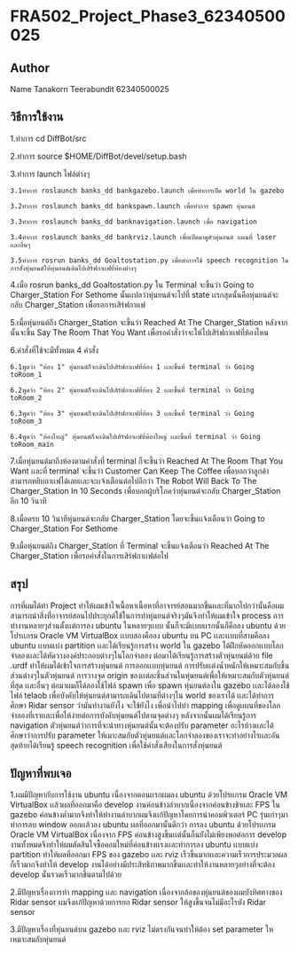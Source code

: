 # FRA502_Project_Phase3_62340500025

## Author

Name Tanakorn Teerabundit 62340500025

## วิธีการใช้งาน

1.ทำการ cd DiffBot/src

2.ทำการ source $HOME/DiffBot/devel/setup.bash

3.ทำการ launch ไฟล์ต่างๆ

    3.1ทำการ roslaunch banks_dd bankgazebo.launch เพื่อทำการเปิด world ใน gazebo

    3.2ทำการ roslaunch banks_dd bankspawn.launch เพื่อทำการ spawn หุ่นยนต์

    3.3ทำการ roslaunch banks_dd banknavigation.launch เพื่อ navigation

    3.4ทำการ roslaunch banks_dd bankrviz.launch เพื่อเปิดมาดูตัวหุ่นยนต์ เเผนที่ laser เเละอื่นๆ

    3.5ทำการ rosrun banks_dd Goaltostation.py เพื่อทำการใช้ speech recognition ในการสั่งหุ่นยนต์ให้หุ่นยนต์เดินไปเสิร์ฟกาเเฟที่ห้องต่างๆ

4.เมื่อ rosrun banks_dd Goaltostation.py ใน Terminal จะขึ้นว่า Going to Charger_Station For Sethome นั้นเเปลว่าหุ่นยนต์จะไปที่ state เเรกสุดนั้นคือหุ่นยนต์จะกลับ Charger_Station เพื่อรอการเสิร์ฟกาเเฟ

5.เมื่อหุ่นยนต์ถึง Charger_Station จะขึ้นว่า Reached At The Charger_Station หลังจากนั้นจะขึ้น Say The Room That You Want เพื่อรอคำสั่งว่าจะให้ไปเสิร์ฟกาเเฟที่ห้องไหน

6.คำสั่งที่ใช้จะมีทั้งหมด 4 คำสั่ง 

    6.1พูดว่า "ห้อง 1" หุ่นยนต์ก็จะเดินไปเสิร์ฟกาเเฟที่ห้อง 1 เเละขึ้นที่ terminal ว่า Going toRoom_1
    
    6.2พูดว่า "ห้อง 2" หุ่นยนต์ก็จะเดินไปเสิร์ฟกาเเฟที่ห้อง 2 เเละขึ้นที่ terminal ว่า Going toRoom_2
    
    6.3พูดว่า "ห้อง 3" หุ่นยนต์ก็จะเดินไปเสิร์ฟกาเเฟที่ห้อง 3 เเละขึ้นที่ terminal ว่า Going toRoom_3
    
    6.4พูดว่า "ห้องใหญ่" หุ่นยนต์ก็จะเดินไปเสิร์ฟกาเเฟที่ห้องใหญ่ เเละขึ้นที่ terminal ว่า Going toRoom_main

7.เมื่อหุ่นยนต์มาถึงห้องตามคำสั่งที่ terminal ก็จะขึ้นว่า Reached At The Room That You Want เเละที่ terminal จะขึ้นว่า Customer Can Keep The Coffee เพื่อบอกว่าลูกค้าสามารถหยิบกาเเฟได้เลยเเละจะเเจ้งเตือนต่อไปอีกว่า The Robot Will Back To The Charger_Station In 10 Seconds เพื่อบอกผู้บริโภคว่าหุ่นยนต์จะกลับ Charger_Station อีก 10 วินาที

8.เมื่อครบ 10 วินาทีหุ่นยนต์จะกลับ Charger_Station โดยจะขึ้นเเจ้งเตือนว่า Going to Charger_Station For Sethome

9.เมื่อหุ่นยนต์ถึง Charger_Station ที่ Terminal จะขึ้นเเจ้งเตือนว่า Reached At The Charger_Station เพื่อรอคำสั่งในการเสิร์ฟกาเเฟต่อไป

## สรุป

การที่ผมได้ทำ Project ทำให้ผมเข้าใจเนื้อหาเนื้อหาที่อาจารย์สอนมากขึ้นเเละที่มากไปกว่านั้นคือผมสามารถนำสิ่งที่่อาจารย์สอนไปประยุกต์ใช้ในการทำหุ่นยนต์จริงๆมันจึงทำให้ผมเข้าใจ process การทำงานหลายๆส่วนตั้งเเต่การลง ubuntu ในหลายๆเเบบ นั้นก็จะมีเเบบเเรกนั้นก็คือลง ubuntu ด้วยโปรเเกรม Oracle VM VirtualBox เเบบสองคือลง ubuntu บน PC เเละเเบบที่สามคือลง ubuntu เเบบแบ่ง partition เเละได้เรียนรู้การสร้าง world ใน gazebo ได้ฝึกหัดออกเเบบโลกจำลองเเละได้หัดวางองค์ประกอบต่างๆในโลกจำลอง ต่อมาได้เรียนรู้การสร้างตัวหุ่นยนต์ด้วย file .urdf ทำให้ผมได้เข้าใจการสร้างหุ่นยนต์ การออกเเบบหุ่นยนต์ การปรับเเต่งน้ำหนักให้เหมาะสมกับชิ้นส่วนต่างๆในตัวหุ่นยนต์ การวางจุด origin ของเเต่ละชิ้นส่วนในหุ่นยนต์เพื่อให้เหมาะสมกับตัวหุ่นยนต์ที่สุด เเละอื่นๆ ต่อมาผมก็ได้ลองใช้ไฟล์ spawn เพื่อ spawn หุ่นยนต์ลงใน gazebo เเละได้ลองใช้ไฟล์ telaob เพื่อบังคับให้หุ่นยนต์สามารถเดินไปตามที่ต่างๆใน world ของเราได้ เเละได้ทำการศึกษา Ridar sensor ว่ามันทำงานยังไง จะใช้ยังไง เพื่อนำไปทำ mapping เพื่อดูเเผนที่ของโลกจำลองที่เราเเละเพื่อให้ง่ายต่อการบังคับหุ่นยนต์ไปตามจุดต่างๆ หลังจากนั้นผมได้เรียนรู้การ navigation ตัวหุ่นยนต์ว่าการที่จะนำทางหุ่นยนต์นั้นจะต้องปรับ parameter อะไรบ้างเเละได้ศึกษาว่าการปรับ parameter ให้เมาะสมกับตัวหุ่นยนต์เเละโลกจำลองของเราจะทำอย่างไรเเละอันสุดท้ายได้เรียนรู้ speech recognition เพื่อใช้คำสั่งเสียงในการสั่งหุ่นยนต์

## ปัญหาที่พบเจอ

1.ผมมีปัญหากับการใช้งาน ubuntu เนื่องจากตอนเเรกผมลง ubuntu ด้วยโปรเเกรม Oracle VM VirtualBox เเล้วผลที่ออกมาคือ develop งานค่อนข้างลำบากเนื่องจากค่อนข้างช้าเเละ FPS ใน gazebo ค่อนข้างต่ำมากจึงทำให้ทำงานลำบากผมจึงเเก้ปัญหาโดยการนำคอมพิวเตอร์ PC รุ่นเก่าๆมาทำการลบ window ออกเเล้วลง ubuntu ผลที่ออกมานั้นดีกว่า การลง ubuntu ด้วยโปรเเกรม Oracle VM VirtualBox เนื่องจาก FPS ค่อนข้างสูงขึ้นเเต่นั้นก็นยังไม่เพียงพอต่อการ develop งานทั้งหมดจึงทำให้ผมตัดสินใจซื้อคอมใหม่ที่ค่อนข้างเเรงเเละทำการลง ubuntu เเบบแบ่ง partition ทำให้ผลที่ออกมา FPS ของ gazebo เเละ rviz เร็วขึ้นมากเเละความเร็วการประมวลผลก็เร็วมากจึงทำให้ develop งานได้อย่างมีประสิทธิภาพมากขึ้นเเละทำให้งานหลายๆอย่างที่จะต้อง develop นั้นรวดเร็วมากขึ้นตามไปด้วย 

2.มีปัญหาเรื่องการทำ mapping เเละ navigation เนื่องจากล้อของหุ่นยนต์ของผมบังทิศทางของ Ridar sensor ผมจึงเเก้ปัญหาด้วยการยก Ridar sensor ให้สูงขึ้นจนไม่มีอะไรบัง Ridar sensor

3.มีปัญหาเรื่องที่หุ่นยนต์บน gazebo เเละ rviz ไม่ตรงกันจนทำให้ต้อง set parameter ใหเหมาะสมกับหุ่นยนต์
